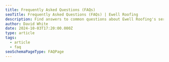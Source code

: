 ```yaml
---
title: Frequently Asked Questions (FAQs)
seoTitle: Frequently Asked Questions (FAQs) | Ewell Roofing
description: Find answers to common questions about Ewell Roofing's services, pricing, materials, and more on our FAQ page.
author: David White
date: 2024-10-03T17:20:00.000Z
type: article
tags:
  - article
  - faq
seoSchemaPageType: FAQPage
---
```

